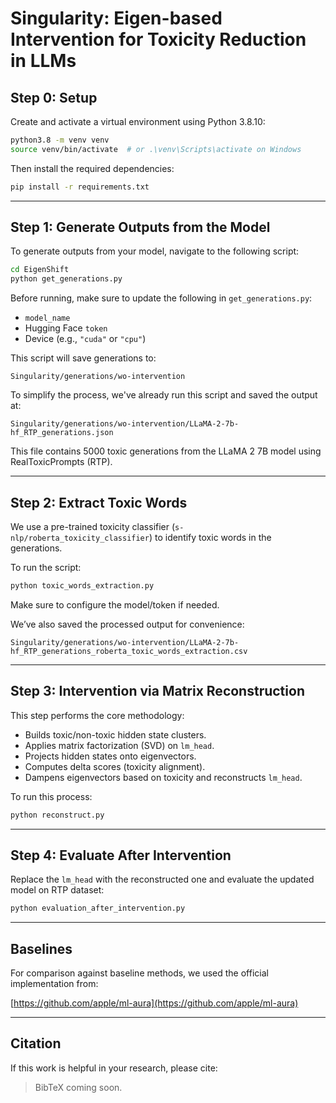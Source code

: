 # Singularity: Eigen-based Intervention for Toxicity Reduction in LLMs

## Step 0: Setup

Create and activate a virtual environment using Python 3.8.10:

```bash
python3.8 -m venv venv
source venv/bin/activate  # or .\venv\Scripts\activate on Windows
```

Then install the required dependencies:

```bash
pip install -r requirements.txt
```

---

## Step 1: Generate Outputs from the Model

To generate outputs from your model, navigate to the following script:

```bash
cd EigenShift
python get_generations.py
```

Before running, make sure to update the following in `get_generations.py`:

- `model_name`
- Hugging Face `token`
- Device (e.g., `"cuda"` or `"cpu"`)

This script will save generations to:

```
Singularity/generations/wo-intervention
```

To simplify the process, we've already run this script and saved the output at:

```
Singularity/generations/wo-intervention/LLaMA-2-7b-hf_RTP_generations.json
```

This file contains 5000 toxic generations from the LLaMA 2 7B model using RealToxicPrompts (RTP).

---

## Step 2: Extract Toxic Words

We use a pre-trained toxicity classifier (`s-nlp/roberta_toxicity_classifier`) to identify toxic words in the generations.

To run the script:

```bash
python toxic_words_extraction.py
```

Make sure to configure the model/token if needed.

We’ve also saved the processed output for convenience:

```
Singularity/generations/wo-intervention/LLaMA-2-7b-hf_RTP_generations_roberta_toxic_words_extraction.csv
```

---

## Step 3: Intervention via Matrix Reconstruction

This step performs the core methodology:

- Builds toxic/non-toxic hidden state clusters.
- Applies matrix factorization (SVD) on `lm_head`.
- Projects hidden states onto eigenvectors.
- Computes delta scores (toxicity alignment).
- Dampens eigenvectors based on toxicity and reconstructs `lm_head`.

To run this process:

```bash
python reconstruct.py
```

---

## Step 4: Evaluate After Intervention

Replace the `lm_head` with the reconstructed one and evaluate the updated model on RTP dataset:

```bash
python evaluation_after_intervention.py
```

---

## Baselines

For comparison against baseline methods, we used the official implementation from:

[https://github.com/apple/ml-aura](https://github.com/apple/ml-aura)

---

## Citation

If this work is helpful in your research, please cite:

> BibTeX coming soon.
